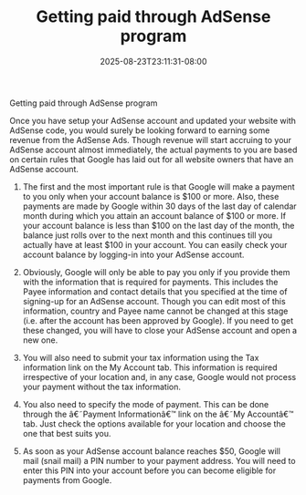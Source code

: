 ﻿---
title: "Getting paid through AdSense program"
date: 2025-08-23T23:11:31-08:00
description: "AdsenseArticles Tips for Web Success"
featured_image: "/images/AdsenseArticles.jpg"
tags: ["AdsenseArticles"]
---

Getting paid through AdSense program

Once you have setup your AdSense account and updated your website with AdSense code, you would surely be looking forward to earning some revenue from the AdSense Ads. Though revenue will start accruing to your AdSense account almost immediately, the actual payments to you are based on certain rules that Google has laid out for all website owners that have an AdSense account.

1.	The first and the most important rule is that Google will make a payment to you only when your account balance is $100 or more. Also, these payments are made by Google within 30 days of the last day of calendar month during which you attain an account balance of $100 or more. If your account balance is less than $100 on the last day of the month, the balance just rolls over to the next month and this continues till you actually have at least $100 in your account. You can easily check your account balance by logging-in into your AdSense account. 

2.	Obviously, Google will only be able to pay you only if you provide them with the information that is required for payments. This includes the Payee information and contact details that you specified at the time of signing-up for an AdSense account. Though you can edit most of this information, country and Payee name cannot be changed at this stage (i.e. after the account has been approved by Google). If you need to get these changed, you will have to close your AdSense account and open a new one. 

3.	You will also need to submit your tax information using the Tax information link on the My Account tab. This information is required irrespective of your location and, in any case, Google would not process your payment without the tax information.

4.	You also need to specify the mode of payment. This can be done through the â€˜Payment Informationâ€™ link on the â€˜My Accountâ€™ tab. Just check the options available for your location and choose the one that best suits you. 

5.	As soon as your AdSense account balance reaches $50, Google will mail (snail mail) a PIN number to your payment address. You will need to enter this PIN into your account before you can become eligible for payments from Google.
